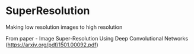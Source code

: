 # SuperResolution
Making low resolution images to high resolution

From paper - Image Super-Resolution Using Deep Convolutional Networks (https://arxiv.org/pdf/1501.00092.pdf)
